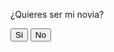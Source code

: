 <html>
<html lang="es">
<head>
    <meta charset="UTF-8">
    <meta name="viewport" content="width=device-width, initial-scale=1.0">
    <title>Quieres?</title>
    <link rel="stylesheet" href="Estilos.css">
</head>
<body>
    
<div class="contenedor">
    <p>¿Quieres ser mi novia?</p>
    <button id="yesBtn">Si</button>
    <button id="noBtn">No</button>
</div>
<script src="index.js "></script>

</body>
</html>



